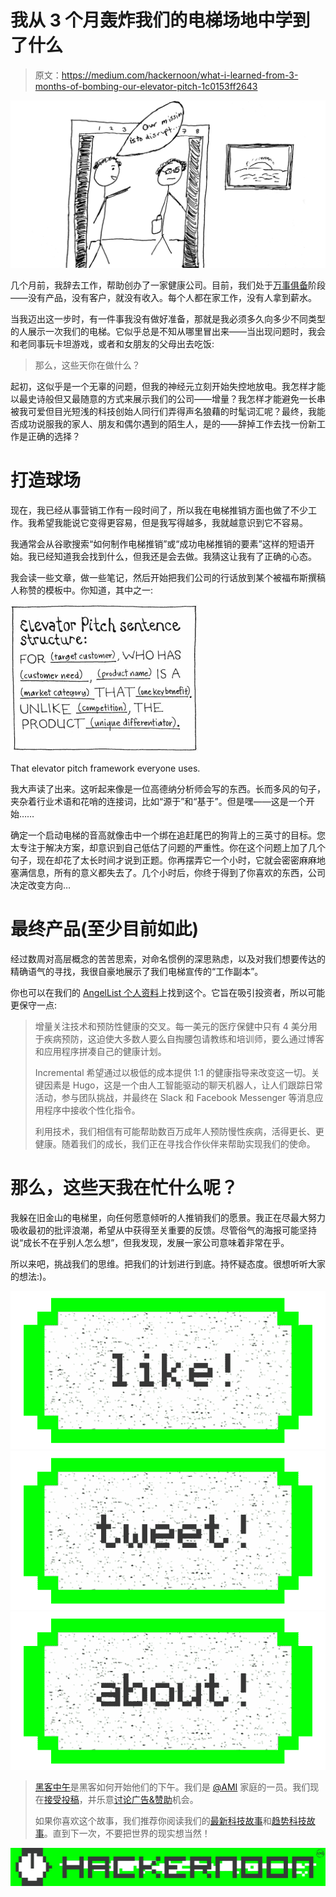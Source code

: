 # 我从 3 个月轰炸我们的电梯场地中学到了什么

> 原文：<https://medium.com/hackernoon/what-i-learned-from-3-months-of-bombing-our-elevator-pitch-1c0153ff2643>

![](img/ddce8921f7844703872ddd9dc43f7a0a.png)

几个月前，我辞去工作，帮助创办了一家健康公司。目前，我们处于[万事俱备](/@SLaber/pre-everything-95bb8629d8af)阶段——没有产品，没有客户，就没有收入。每个人都在家工作，没有人拿到薪水。

当我迈出这一步时，有一件事我没有做好准备，那就是我必须多久向多少不同类型的人展示一次我们的电梯。它似乎总是不知从哪里冒出来——当出现问题时，我会和老同事玩卡坦游戏，或者和女朋友的父母出去吃饭:

> 那么，这些天你在做什么？

起初，这似乎是一个无辜的问题，但我的神经元立刻开始失控地放电。我怎样才能以最史诗般但又最随意的方式来展示我们的公司——增量？我怎样才能避免一长串被我可爱但目光短浅的科技创始人同行们弄得声名狼藉的时髦词汇呢？最终，我能否成功说服我的家人、朋友和偶尔遇到的陌生人，是的——辞掉工作去找一份新工作是正确的选择？

# 打造球场

现在，我已经从事营销工作有一段时间了，所以我在电梯推销方面也做了不少工作。我希望我能说它变得更容易，但是我写得越多，我就越意识到它不容易。

我通常会从谷歌搜索“如何制作电梯推销”或“成功电梯推销的要素”这样的短语开始。我已经知道我会找到什么，但我还是会去做。我猜这让我有了正确的心态。

我会读一些文章，做一些笔记，然后开始把我们公司的行话放到某个被福布斯撰稿人称赞的模板中。你知道，其中之一:

![](img/0e05d2eb9a879d64c4b8629cab1be52e.png)

That elevator pitch framework everyone uses.

我大声读了出来。这听起来像是一位高德纳分析师会写的东西。长而多风的句子，夹杂着行业术语和花哨的连接词，比如“源于”和“基于”。但是嘿——这是一个开始……

确定一个启动电梯的音高就像击中一个绑在追赶尾巴的狗背上的三英寸的目标。您太专注于解决方案，却意识到自己低估了问题的严重性。你在这个问题上加了几个句子，现在却花了太长时间才说到正题。你再摆弄它一个小时，它就会密密麻麻地塞满信息，所有的意义都失去了。几个小时后，你终于得到了你喜欢的东西，公司决定改变方向…

# 最终产品(至少目前如此)

经过数周对高层概念的苦苦思索，对命名惯例的深思熟虑，以及对我们想要传达的精确语气的寻找，我很自豪地展示了我们电梯宣传的“工作副本”。

你也可以在我们的 [AngelList 个人资料](https://angel.co/incremental)上找到这个。它旨在吸引投资者，所以可能更保守一点:

> 增量关注技术和预防性健康的交叉。每一美元的医疗保健中只有 4 美分用于疾病预防，这迫使大多数人要么自掏腰包请教练和培训师，要么通过博客和应用程序拼凑自己的健康计划。
> 
> Incremental 希望通过以极低的成本提供 1:1 的健康指导来改变这一切。关键因素是 Hugo，这是一个由人工智能驱动的聊天机器人，让人们跟踪日常活动，参与团队挑战，并最终在 Slack 和 Facebook Messenger 等消息应用程序中接收个性化指令。
> 
> 利用技术，我们相信有可能帮助数百万成年人预防慢性疾病，活得更长、更健康。随着我们的成长，我们正在寻找合作伙伴来帮助实现我们的使命。

# 那么，这些天我在忙什么呢？

我躲在旧金山的电梯里，向任何愿意倾听的人推销我们的愿景。我正在尽最大努力吸收最初的批评浪潮，希望从中获得至关重要的反馈。尽管俗气的海报可能坚持说“成长不在乎别人怎么想”，但我发现，发展一家公司意味着非常在乎。

所以来吧，挑战我们的思维。把我们的计划进行到底。持怀疑态度。很想听听大家的想法:)。

[![](img/50ef4044ecd4e250b5d50f368b775d38.png)](http://bit.ly/HackernoonFB)[![](img/979d9a46439d5aebbdcdca574e21dc81.png)](https://goo.gl/k7XYbx)[![](img/2930ba6bd2c12218fdbbf7e02c8746ff.png)](https://goo.gl/4ofytp)

> [黑客中午](http://bit.ly/Hackernoon)是黑客如何开始他们的下午。我们是 [@AMI](http://bit.ly/atAMIatAMI) 家庭的一员。我们现在[接受投稿](http://bit.ly/hackernoonsubmission)，并乐意[讨论广告&赞助](mailto:partners@amipublications.com)机会。
> 
> 如果你喜欢这个故事，我们推荐你阅读我们的[最新科技故事](http://bit.ly/hackernoonlatestt)和[趋势科技故事](https://hackernoon.com/trending)。直到下一次，不要把世界的现实想当然！

![](img/be0ca55ba73a573dce11effb2ee80d56.png)